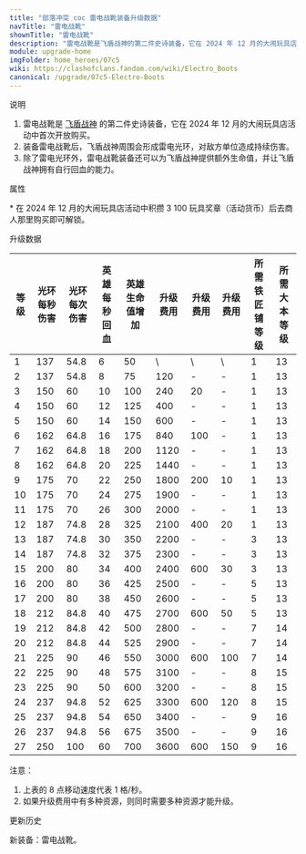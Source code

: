 ```yaml
---
title: "部落冲突 coc 雷电战靴装备升级数据"
navTitle: "雷电战靴"
shownTitle: "雷电战靴"
description: "雷电战靴是飞盾战神的第二件史诗装备，它在 2024 年 12 月的大闹玩具店活动中首次开放购买。装备雷电战靴后，飞盾战神周围会形成雷电光环，对敌方单位造成持续伤害。除了雷电光环外，雷电战靴装备还可以为飞盾战神提供额外生命值，并让飞盾战神拥有自行回血的能力。"
module: upgrade-home
imgFolder: home_heroes/07c5
wiki: https://clashofclans.fandom.com/wiki/Electro_Boots
canonical: /upgrade/07c5-Electro-Boots
---
```


<UnitInfo :folder="$frontmatter.imgFolder" imgSrc="Electro_Boots_info.png" :imgAlt="$frontmatter.navTitle" description="每隔一段时间对飞盾战神附近的一切造成伤害。" />

<SmallTitle>说明</SmallTitle>

1. 雷电战靴是 [飞盾战神](/upgrade/0203-Royal-Champion) 的第二件史诗装备，它在 2024 年 12 月的大闹玩具店活动中首次开放购买。
2. 装备雷电战靴后，飞盾战神周围会形成雷电光环，对敌方单位造成持续伤害。
3. 除了雷电光环外，雷电战靴装备还可以为飞盾战神提供额外生命值，并让飞盾战神拥有自行回血的能力。

<SmallTitle>属性</SmallTitle>

<UnitProperties>
    <UnitProperty pKey="技能类型" pValue="被动技能" />
    <UnitProperty pKey="装备稀有度" pValue="史诗" />
    <UnitProperty pKey="解锁条件" pValue="见说明<sup>*</sup>" />
    <UnitProperty pKey="光环半径" pValue="5 格" />
    <UnitProperty pKey="光环攻击速度" pValue="0.4 秒/次" />
</UnitProperties>

\* 在 2024 年 12 月的大闹玩具店活动中积攒 3 100 玩具奖章（活动货币）后去商人那里购买即可解锁。

<SmallTitle>升级数据</SmallTitle>

<script setup>
const tableExtraInfo = [
    {
        "column": 5,
        "type": "cost",
        "icon": "Shiny_Ore",
        "noGoldPass": true
    },
    {
        "column": 6,
        "type": "cost",
        "icon": "Glowy_Ore",
        "noGoldPass": true
    },
    {
        "column": 7,
        "type": "cost",
        "icon": "Starry_Ore",
        "noGoldPass": true
    }
];
</script>

<UnitTable :tableExtraInfo="tableExtraInfo">

| 等级 |光环<br>每秒伤害|光环<br>每次伤害|英雄<br>每秒回血|英雄<br>生命值增加| 升级费用| 升级费用|升级费用|所需<br>铁匠铺等级|所需<br>大本等级|
|  --- |      ---      |      ---     |      ---      |       ---       |   ---  |   ---  |   --- |       ---       |       ---     |
|   1  |      137      |      54.8    |        6      |        50       |    \   |    \   |   \   |        1        |       13      |
|   2  |      137      |      54.8    |        8      |        75       |   120  |    -   |   -   |        1        |       13      |
|   3  |      150      |      60      |       10      |       100       |   240  |    20  |   -   |        1        |       13      |
|   4  |      150      |      60      |       12      |       125       |   400  |    -   |   -   |        1        |       13      |
|   5  |      150      |      60      |       14      |       150       |   600  |    -   |   -   |        1        |       13      |
|   6  |      162      |      64.8    |       16      |       175       |   840  |   100  |   -   |        1        |       13      |
|   7  |      162      |      64.8    |       18      |       200       |  1120  |    -   |   -   |        1        |       13      |
|   8  |      162      |      64.8    |       20      |       225       |  1440  |    -   |   -   |        1        |       13      |
|   9  |      175      |      70      |       22      |       250       |  1800  |   200  |   10  |        1        |       13      |
|  10  |      175      |      70      |       24      |       275       |  1900  |    -   |   -   |        1        |       13      |
|  11  |      175      |      70      |       26      |       300       |  2000  |    -   |   -   |        1        |       13      |
|  12  |      187      |      74.8    |       28      |       325       |  2100  |   400  |   20  |        1        |       13      |
|  13  |      187      |      74.8    |       30      |       350       |  2200  |    -   |   -   |        3        |       13      |
|  14  |      187      |      74.8    |       32      |       375       |  2300  |    -   |   -   |        3        |       13      |
|  15  |      200      |      80      |       34      |       400       |  2400  |   600  |   30  |        3        |       13      |
|  16  |      200      |      80      |       36      |       425       |  2500  |    -   |   -   |        5        |       13      |
|  17  |      200      |      80      |       38      |       450       |  2600  |    -   |   -   |        5        |       13      |
|  18  |      212      |      84.8    |       40      |       475       |  2700  |   600  |   50  |        5        |       13      |
|  19  |      212      |      84.8    |       42      |       500       |  2800  |    -   |   -   |        7        |       14      |
|  20  |      212      |      84.8    |       44      |       525       |  2900  |    -   |   -   |        7        |       14      |
|  21  |      225      |      90      |       46      |       550       |  3000  |   600  |  100  |        7        |       14      |
|  22  |      225      |      90      |       48      |       575       |  3100  |    -   |   -   |        8        |       15      |
|  23  |      225      |      90      |       50      |       600       |  3200  |    -   |   -   |        8        |       15      |
|  24  |      237      |      94.8    |       52      |       625       |  3300  |   600  |  120  |        8        |       15      |
|  25  |      237      |      94.8    |       54      |       650       |  3400  |    -   |   -   |        9        |       16      |
|  26  |      237      |      94.8    |       56      |       675       |  3500  |    -   |   -   |        9        |       16      |
|  27  |      250      |     100      |       60      |       700       |  3600  |   600  |  150  |        9        |       16      |
</UnitTable>

注意：

1. 上表的 8 点移动速度代表 1 格/秒。
2. 如果升级费用中有多种资源，则同时需要多种资源才能升级。

<SmallTitle>更新历史</SmallTitle>

<Timeline>
    <TimelineItem date="2024/12/11">
        <TimelineRow>新装备：雷电战靴。</TimelineRow>
    </TimelineItem>
    <TimelineItem :historyBottom="true" />
</Timeline>